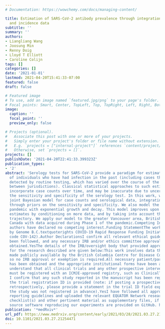 ```yaml
---
# Documentation: https://wowchemy.com/docs/managing-content/

title: Estimation of SARS-CoV-2 antibody prevalence through integration of serology
  and incidence data
subtitle: ''
summary: ''
authors:
- Liangliang Wang
- Joosung Min
- Renny Doig
- Lloyd T Elliott
- Caroline Colijn
tags: []
categories: []
date: '2021-01-01'
lastmod: 2021-04-20T15:41:33-07:00
featured: false
draft: false

# Featured image
# To use, add an image named `featured.jpg/png` to your page's folder.
# Focal points: Smart, Center, TopLeft, Top, TopRight, Left, Right, BottomLeft, Bottom, BottomRight.
image:
  caption: ''
  focal_point: ''
  preview_only: false

# Projects (optional).
#   Associate this post with one or more of your projects.
#   Simply enter your project's folder or file name without extension.
#   E.g. `projects = ["internal-project"]` references `content/project/deep-learning/index.md`.
#   Otherwise, set `projects = []`.
projects: []
publishDate: '2021-04-20T22:41:33.399323Z'
publication_types:
- '2'
abstract: 'Serology tests for SARS-CoV-2 provide a paradigm for estimating the number
  of individuals who have had infection in the past (including cases that are not
  detected by routine testing, which has varied over the course of the pandemic and
  between jurisdictions). Classical statistical approaches to such estimation do not
  incorporate case counts over time, and may be inaccurate due to uncertainty about
  the sensitivity and specificity of the serology test. In this work, we provide a
  joint Bayesian model for case counts and serological data, integrating uncertainty
  through priors on the sensitivity and specificity. We also model the Phases of the
  pandemic with exponential growth and decay. This model improves upon maximum likelihood
  estimates by conditioning on more data, and by taking into account the epidemiological
  trajectory. We apply our model to the greater Vancouver area, British Columbia,
  Canada with data acquired during Phase 1 of the pandemic.Competing Interest StatementThe
  authors have declared no competing interest.Funding StatementThe work was funded
  by Genome B.C.textquoterights COVID-19 Rapid Response Funding Initiative (project
  code COV-142).Author DeclarationsI confirm all relevant ethical guidelines have
  been followed, and any necessary IRB and/or ethics committee approvals have been
  obtained.YesThe details of the IRB/oversight body that provided approval or exemption
  for the research described are given below:This work involves data that have been
  made publicly available by the British Columbia Centre for Disease Control, and
  so no IRB approval or exemption is required.All necessary patient/participant consent
  has been obtained and the appropriate institutional forms have been archived.YesI
  understand that all clinical trials and any other prospective interventional studies
  must be registered with an ICMJE-approved registry, such as ClinicalTrials.gov.
  I confirm that any such study reported in the manuscript has been registered and
  the trial registration ID is provided (note: if posting a prospective study registered
  retrospectively, please provide a statement in the trial ID field explaining why
  the study was not registered in advance).YesI have followed all appropriate research
  reporting guidelines and uploaded the relevant EQUATOR Network research reporting
  checklist(s) and other pertinent material as supplementary files, if applicable.YesOpen
  source software reproducing our experiments are provided on GitHub. https://github.com/lell/serology'
publication: '*medRxiv*'
url_pdf: https://www.medrxiv.org/content/early/2021/03/28/2021.03.27.21254471
doi: 10.1101/2021.03.27.21254471
---
```

